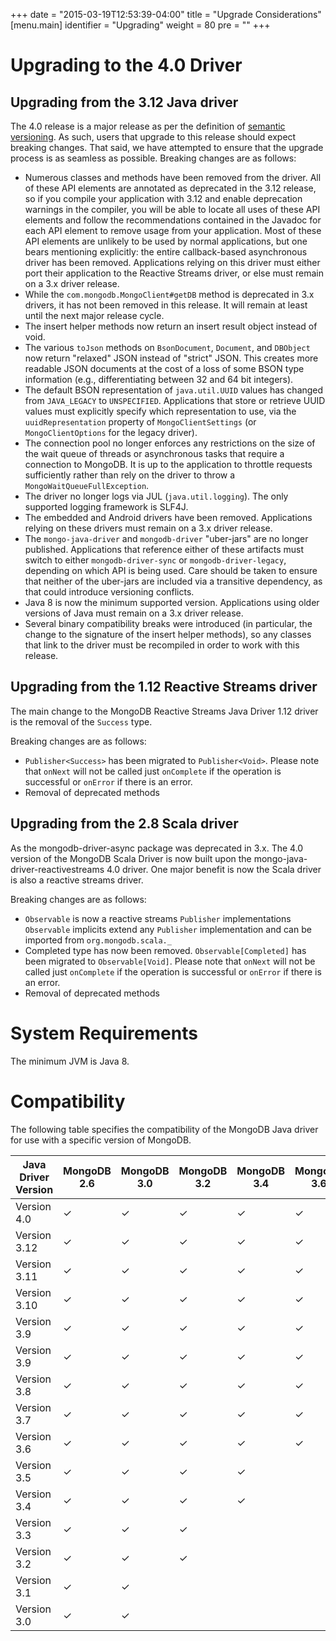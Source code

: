 +++
date = "2015-03-19T12:53:39-04:00"
title = "Upgrade Considerations"
[menu.main]
  identifier = "Upgrading"
  weight = 80
  pre = "<i class='fa fa-level-up'></i>"
+++

# Upgrading to the 4.0 Driver

## Upgrading from the 3.12 Java driver

The 4.0 release is a major release as per the definition of [semantic versioning](https://semver.org). As such, users
that upgrade to this release should expect breaking changes. That said, we have attempted to ensure that the upgrade 
process is as seamless as possible.  Breaking changes are as follows:

  * Numerous classes and methods have been removed from the driver. All of these API elements are annotated as deprecated in the 
    3.12 release, so if you compile your application with 3.12 and enable deprecation warnings in the compiler, you will be
    able to locate all uses of these API elements and follow the recommendations contained in the Javadoc for each API element
    to remove usage from your application. Most of these API elements are unlikely to be used by normal applications, but one bears
    mentioning explicitly: the entire callback-based asynchronous driver has been removed. Applications relying on this driver must either
    port their application to the Reactive Streams driver, or else must remain on a 3.x driver release.
  * While the `com.mongodb.MongoClient#getDB` method is deprecated in 3.x drivers, it has not been removed in this release. It will remain 
    at least until the next major release cycle.
  * The insert helper methods now return an insert result object instead of void.
  * The various `toJson` methods on `BsonDocument`, `Document`, and `DBObject` now return "relaxed" JSON instead of "strict" JSON.  This
    creates more readable JSON documents at the cost of a loss of some BSON type information (e.g., differentiating between 32 and 64 bit
    integers).
  * The default BSON representation of `java.util.UUID` values has changed from `JAVA_LEGACY` to `UNSPECIFIED`.  Applications that
    store or retrieve UUID values must explicitly specify which representation to use, via the `uuidRepresentation` property of
    `MongoClientSettings` (or `MongoClientOptions` for the legacy driver).
  * The connection pool no longer enforces any restrictions on the size of the wait queue of threads or asynchronous tasks that
    require a connection to MongoDB.  It is up to the application to throttle requests sufficiently rather than rely on the driver to
    throw a `MongoWaitQueueFullException`.
  * The driver no longer logs via JUL (`java.util.logging`).  The only supported logging framework is SLF4J.
  * The embedded and Android drivers have been removed.  Applications relying on these drivers must remain on a 3.x driver release.
  * The `mongo-java-driver` and `mongodb-driver` "uber-jars" are no longer published.  Applications that reference either of these artifacts
    must switch to either `mongodb-driver-sync` or `mongodb-driver-legacy`, depending on which API is being used. Care should be taken to
    ensure that neither of the uber-jars are included via a transitive dependency, as that could introduce versioning conflicts.
  * Java 8 is now the minimum supported version. Applications using older versions of Java must remain on a 3.x driver release.
  * Several binary compatibility breaks were introduced (in particular, the change to the signature of the insert helper methods), so any
    classes that link to the driver must be recompiled in order to work with this release.
        
## Upgrading from the 1.12 Reactive Streams driver

The main change to the MongoDB Reactive Streams Java Driver 1.12 driver is the removal of the `Success` type.

Breaking changes are as follows:

  * `Publisher<Success>` has been migrated to `Publisher<Void>`. 
    Please note that `onNext` will not be called just `onComplete` if the operation is successful or `onError` if there is an error.
  * Removal of deprecated methods

## Upgrading from the 2.8 Scala driver

As the mongodb-driver-async package was deprecated in 3.x. The 4.0 version of the MongoDB Scala Driver is now built upon the
mongo-java-driver-reactivestreams 4.0 driver. One major benefit is now the Scala driver is also a reactive streams driver.

Breaking changes are as follows:

  * `Observable` is now a reactive streams `Publisher` implementations
    `Observable` implicits extend any `Publisher` implementation and can be imported from `org.mongodb.scala._`
  * Completed type has now been removed. `Observable[Completed]` has been migrated to `Observable[Void]`. 
    Please note that `onNext` will not be called just `onComplete` if the operation is successful or `onError` if there is an error.
  * Removal of deprecated methods


# System Requirements

The minimum JVM is Java 8.

# Compatibility

The following table specifies the compatibility of the MongoDB Java driver for use with a specific version of MongoDB.

|Java Driver Version|MongoDB 2.6|MongoDB 3.0 |MongoDB 3.2|MongoDB 3.4|MongoDB 3.6|MongoDB 4.0|MongoDB 4.2|
|-------------------|-----------|------------|-----------|-----------|-----------|-----------|-----------|
|Version 4.0        |  ✓  |  ✓  |  ✓  |  ✓  |  ✓  |  ✓  |  ✓  |
|Version 3.12       |  ✓  |  ✓  |  ✓  |  ✓  |  ✓  |  ✓  |  ✓  |
|Version 3.11       |  ✓  |  ✓  |  ✓  |  ✓  |  ✓  |  ✓  |  ✓  |
|Version 3.10       |  ✓  |  ✓  |  ✓  |  ✓  |  ✓  |  ✓  |     |
|Version 3.9        |  ✓  |  ✓  |  ✓  |  ✓  |  ✓  |  ✓  |     |
|Version 3.9        |  ✓  |  ✓  |  ✓  |  ✓  |  ✓  |  ✓  |     |
|Version 3.8        |  ✓  |  ✓  |  ✓  |  ✓  |  ✓  |  ✓  |     |
|Version 3.7        |  ✓  |  ✓  |  ✓  |  ✓  |  ✓  |     |     |
|Version 3.6        |  ✓  |  ✓  |  ✓  |  ✓  |  ✓  |     |     |
|Version 3.5        |  ✓  |  ✓  |  ✓  |  ✓  |     |     |     |
|Version 3.4        |  ✓  |  ✓  |  ✓  |  ✓  |     |     |     |
|Version 3.3        |  ✓  |  ✓  |  ✓  |     |     |     |     |
|Version 3.2        |  ✓  |  ✓  |  ✓  |     |     |     |     |
|Version 3.1        |  ✓  |  ✓  |     |     |     |     |     |
|Version 3.0        |  ✓  |  ✓  |     |     |     |     |     |
